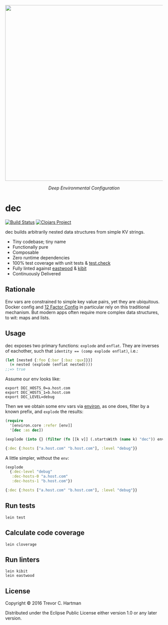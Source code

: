 <p align="center">
  <img width="560"
    src="https://github.com/devth/dec/raw/master/img/dec-colors.png?raw=true" />
</p>
<p align="center">
  <i>Deep Environmental Configuration</i>
</p>

# dec
[![Build Status](https://travis-ci.org/devth/dec.svg?branch=master)](https://travis-ci.org/devth/dec)
[![Clojars Project](https://img.shields.io/clojars/v/dec.svg)](https://clojars.org/dec)

dec builds arbitrarily nested data structures from simple KV strings.

- Tiny codebase; tiny name
- Functionally pure
- Composable
- Zero runtime dependencies
- 100% test coverage with unit tests & [test.check](https://github.com/clojure/test.check)
- Fully linted against [eastwood](https://github.com/jonase/eastwood) &
  [kibit](https://github.com/jonase/kibit)
- Continuously Delivered

## Rationale

Env vars are constrained to simple key value pairs, yet they are ubiquitous.
Docker config and [12 Factor Config](http://12factor.net/config) in particular
rely on this traditional mechanism. But modern apps often require more complex
data structures, to wit: maps and lists.

## Usage

dec exposes two primary functions: `explode` and `enflat`. They are inverses of
eachother, such that `identity == (comp explode enflat)`, i.e.:

```clojure
(let [nested {:foo {:bar [:baz :qux]}}]
  (= nested (explode (enflat nested))))
;;=> true
```

Assume our env looks like:

```shell
export DEC_HOSTS_0=a.host.com
export DEC_HOSTS_1=b.host.com
export DEC_LEVEL=debug
```

Then we we obtain some env vars via
[environ](https://github.com/weavejester/environ), as one does,
filter by a known prefix, and `explode` the results:

```clojure
(require
  '[environ.core :refer [env]]
  '[dec :as dec])

(explode (into {} (filter (fn [[k v]] (.startsWith (name k) "dec")) env)))

{:dec {:hosts ["a.host.com" "b.host.com"], :level "debug"}}
```

A little simpler, without the `env`:

```clojure
(explode
  {:dec-level "debug"
   :dec-hosts-0 "a.host.com"
   :dec-hosts-1 "b.host.com"})

{:dec {:hosts ["a.host.com" "b.host.com"], :level "debug"}}
````

## Run tests

```
lein test
```

## Calculate code coverage

```
lein cloverage
```

## Run linters

```
lein kibit
lein eastwood
```

## License

Copyright © 2016 Trevor C. Hartman

Distributed under the Eclipse Public License either version 1.0 or any later
version.
